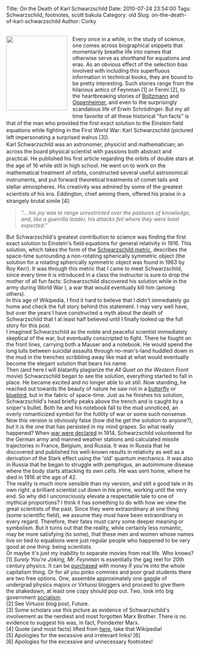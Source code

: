 Title: On the Death of Karl Schwarzschild
Date: 2010-07-24 23:54:00
Tags: Schwarzschild, footnotes, scott bakula
Category: old
Slug: on-the-death-of-karl-schwarzschild
Author: Corky

<br class="Apple-interchange-newline" />
<div class="separator" style="clear: both; margin-bottom: 0px; margin-left: 0px; margin-right: 0px; margin-top: 0px; text-align: center;"><a href="http://3.bp.blogspot.com/_fa6AZDCsHnY/TEevPyrqW6I/AAAAAAAAAF4/nI7Q_2RQZV0/s1600/Karl+Schwarzschild.jpeg" imageanchor="1" style="clear: left; float: left; margin-bottom: 1em; margin-right: 1em;"><img border="0" height="200" src="http://3.bp.blogspot.com/_fa6AZDCsHnY/TEevPyrqW6I/AAAAAAAAAF4/nI7Q_2RQZV0/s200/Karl+Schwarzschild.jpeg" width="164" /></a></div><div style="margin-bottom: 0px; margin-left: 0px; margin-right: 0px; margin-top: 0px;">Every once in a while, in the study of science, one comes across biographical snippets that momentarily breathe life into names that otherwise serve as shorthand for equations and eras.  As an obvious effect of the selection bias involved with including this superfluous information in technical books, they are bound to be pretty interesting.  Such stories range from the hilarious antics of Feynman [1] or Fermi [2], to the heartbreaking stories of <a href="http://en.wikipedia.org/wiki/Ludwig_Boltzmann#Final_years">Boltzmann</a> and <a href="http://en.wikipedia.org/wiki/Oppenheimer_security_hearing">Oppenheimer</a>, and even to the surprisingly scandalous life o<span class="Apple-style-span" style="font-family: inherit;">f Erwin </span><span class="Apple-style-span" style="line-height: 19px;"><span class="Apple-style-span" style="font-family: inherit;">Schrödinger.  But my all time favorite of all these historical "fun facts" is that of the man who provided the first exact solution to the Einstein field equations while fighting in the First World War:  Karl Schwarzschild (pictured left impersonating a surprised walrus [3]).</span></span></div><div style="margin-bottom: 0px; margin-left: 0px; margin-right: 0px; margin-top: 0px;"><span class="Apple-style-span" style="line-height: 19px;"><span class="Apple-style-span" style="font-family: inherit;"></span></span></div><div style="margin-bottom: 0px; margin-left: 0px; margin-right: 0px; margin-top: 0px;"><span class="Apple-style-span" style="font-family: inherit;"></span></div><div style="margin-bottom: 0px; margin-left: 0px; margin-right: 0px; margin-top: 0px;"><span class="Apple-style-span" style="font-family: inherit;"></span></div><span class="Apple-style-span" style="font-family: inherit;"><a name='more'></a></span><div style="margin-bottom: 0px; margin-left: 0px; margin-right: 0px; margin-top: 0px;"></div><div style="margin-bottom: 0px; margin-left: 0px; margin-right: 0px; margin-top: 0px;"><span class="Apple-style-span" style="line-height: 19px;"><span class="Apple-style-span" style="font-family: inherit;">
</span></span></div><div style="margin-bottom: 0px; margin-left: 0px; margin-right: 0px; margin-top: 0px;"><span class="Apple-style-span" style="line-height: 19px;"><span class="Apple-style-span" style="font-family: inherit;">Karl Schwarzschild was an astronomer, physicist and mathematician; an across the board physical scientist with passions both abstract and practical.  He published his first article regarding the orbits of double stars at the age of 16 while still in high school.  He went on to work on the mathematical treatment of orbits, constructed several useful astronomical instruments, and put forward theoretical treatments of comet tails and stellar atmospheres.  His creativity was admired by some of the greatest scientists of his era.  Eddington, chief among them, offered his praise in a strangely brutal simile [4]:</span></span></div><blockquote><div style="margin-bottom: 0px; margin-left: 0px; margin-right: 0px; margin-top: 0px;"><i>"... his joy was to range unrestricted over the pastures of knowledge, and, like a guerrilla leader, his attacks fell where they were least expected."</i></div></blockquote><div style="margin-bottom: 0px; margin-left: 0px; margin-right: 0px; margin-top: 0px;">But Schwarzschild's greatest contribution to science was finding the first exact solution to Einstein's field equations for general relativity in 1916.  This solution, which takes the form of the <a href="http://en.wikipedia.org/wiki/Schwarzschild_metric">Schwarzschild metric</a>, describes the space-time surrounding a non-rotating spherically symmetric object (the solution for a rotating spherically symmetric object was found in 1963 by Roy Kerr).  It was through this metric that I came to meet Schwarzschild, since every time it is introduced in a class the instructor is sure to drop the mother of all fun facts: Schwarzschild discovered his solution while in the army during World War I, a war that would eventually kill him (among others).</div><div style="margin-bottom: 0px; margin-left: 0px; margin-right: 0px; margin-top: 0px;">
</div><div style="margin-bottom: 0px; margin-left: 0px; margin-right: 0px; margin-top: 0px;">In this age of Wikipedia, I find it hard to believe that I didn't immediately go home and check the full story behind this statement.  I may very well have, but over the years I have constructed a myth about the death of Schwarzschild that I at least half believed until I finally looked up the full story for this post.  </div><div style="margin-bottom: 0px; margin-left: 0px; margin-right: 0px; margin-top: 0px;">
</div><div style="margin-bottom: 0px; margin-left: 0px; margin-right: 0px; margin-top: 0px;">I imagined Schwarzschild as the noble and peaceful scientist immediately skeptical of the war, but eventually conscripted to fight.  There he fought on the front lines, carrying both a Mauser and a notebook.  He would spend the long lulls between suicidal assaults through no-man's-land huddled down in the mud in the trenches scribbling away like mad at what would eventually become the elegant solution that bears his name.  </div><div style="margin-bottom: 0px; margin-left: 0px; margin-right: 0px; margin-top: 0px;">
</div><div style="margin-bottom: 0px; margin-left: 0px; margin-right: 0px; margin-top: 0px;">Then (and here I will blatantly plagiarize the <i>All Quiet on the Western Front </i>movie) Schwarzschild began to see the solution, everything started to fall in place.  He became excited and no longer able to sit still.  Now standing, he reached out towards the beauty of nature he saw not in a <a href="http://www.youtube.com/watch?v=ShscVNkUmy0">butterfly</a> or <a href="http://www.youtube.com/watch?v=DJcBC2Am-uU">bluebird</a>, but in the fabric of space-time.  Just as he finishes his solution, Schwarzschild's head briefly peaks above the trench and is caught by a sniper's bullet.  Both he and his notebook fall to the mud unnoticed, an overly romanticized symbol for the futility of war or some such nonsense.</div><div style="margin-bottom: 0px; margin-left: 0px; margin-right: 0px; margin-top: 0px;">
</div><div style="margin-bottom: 0px; margin-left: 0px; margin-right: 0px; margin-top: 0px;">Now this version is obviously false (how did he get the solution to anyone?), but it is the one that has persisted in my mind grapes.  So what really happened?  When <a href="http://www.youtube.com/watch?v=YQkaD6fG8mk">war were declared</a> in 1914, Schwarzschild volunteered for the German army and manned weather stations and calculated missile trajectories in France, Belgium, and Russia.  It was in Russia that he discovered and published his well-known results in relativity as well as a derivation of the Stark effect using the 'old' quantum mechanics.  It was also in Russia that he began to struggle with pemphigus, an autoimmune disease where the body starts attacking its own cells.  He was sent home, where he died in 1916 at the age of 42.  </div><div style="margin-bottom: 0px; margin-left: 0px; margin-right: 0px; margin-top: 0px;">
</div><div style="margin-bottom: 0px; margin-left: 0px; margin-right: 0px; margin-top: 0px;">The reality is much more sensible than my version, and still a good tale in its own right: a brilliant scientist cut down in his prime, working until the very end.  So why did I unconsciously elevate a respectable tale to one of mythical proportions?  I think it has something to do with how we view the great scientists of the past.  Since they were extraordinary at one thing (some scientific field), we assume they must have been extraordinary in every regard.  Therefore, their fates must carry some deeper meaning or symbolism.  But it turns out that the reality, while certainly less romantic, may be more satisfying (to some), that these men and women whose names live on tied to equations were just regular people who happened to be very good at one thing: being scientists.</div><div style="margin-bottom: 0px; margin-left: 0px; margin-right: 0px; margin-top: 0px;">
</div><div style="margin-bottom: 0px; margin-left: 0px; margin-right: 0px; margin-top: 0px;">Or maybe it's just my inability to separate movies from real life.  Who knows?  </div><div style="margin-bottom: 0px; margin-left: 0px; margin-right: 0px; margin-top: 0px;">
</div><div style="margin-bottom: 0px; margin-left: 0px; margin-right: 0px; margin-top: 0px;">
</div><div style="margin-bottom: 0px; margin-left: 0px; margin-right: 0px; margin-top: 0px;">[1]  <i>Surely You're Joking, Mr. Feynman</i> is essentially the gag reel for 20th century physics.  It can be <a href="http://www.amazon.com/Surely-Feynman-Adventures-Curious-Character/dp/0393316041">purchased</a> with money if you're into the whole capitalism thing.  Or for all you pinko commies and poor grad students there are two free options.  One, assemble approximately one gaggle of undergrad physics majors or Virtuosi bloggers and proceed to give them the shakedown, at least one copy should pop out.  Two, look into big government <a href="http://en.wikipedia.org/wiki/Public_library">socialism</a>.</div><div style="margin-bottom: 0px; margin-left: 0px; margin-right: 0px; margin-top: 0px;">
</div><div style="margin-bottom: 0px; margin-left: 0px; margin-right: 0px; margin-top: 0px;">[2]  See Virtuosi blog post, Future.</div><div style="margin-bottom: 0px; margin-left: 0px; margin-right: 0px; margin-top: 0px;">
</div><div style="margin-bottom: 0px; margin-left: 0px; margin-right: 0px; margin-top: 0px;">[3]  Some scholars use this picture as evidence of Schwarzschild's involvement as the nerdiest and most forgotten Marx Brother.  There is no evidence to suggest his was, in fact, Poindexter Marx.</div><div style="margin-bottom: 0px; margin-left: 0px; margin-right: 0px; margin-top: 0px;">
</div><div style="margin-bottom: 0px; margin-left: 0px; margin-right: 0px; margin-top: 0px;">[4] Quote (and most facts) lifted from <a href="http://www-groups.dcs.st-and.ac.uk/~history/Biographies/Schwarzschild.html">here</a>, take that Wikipedia!</div><div style="margin-bottom: 0px; margin-left: 0px; margin-right: 0px; margin-top: 0px;">
</div><div style="margin-bottom: 0px; margin-left: 0px; margin-right: 0px; margin-top: 0px;">[5] Apologies for the excessive and irrelevant links! [6]</div><div style="margin-bottom: 0px; margin-left: 0px; margin-right: 0px; margin-top: 0px;">
</div><div style="margin-bottom: 0px; margin-left: 0px; margin-right: 0px; margin-top: 0px;">[6] Apologies for the excessive and unnecessary footnotes!</div>
